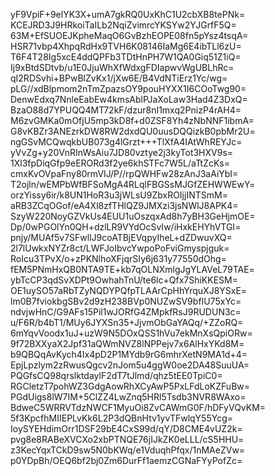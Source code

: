 yF9VpiF+9elYK3X+umA7gkRQ0UxKhC1U2cbXB8tePNk=
KCEJRD3J9HRkoiTaILb2NqiZvimrcYKSYw2YJGrfF5Q=
63M+EfSUOEJKpheMaqO6GvBzhEOPE08fn5pYsz4tsqA=
HSR71vbp4XhpqRdHx9TVH6K08146IaMg6E4ibTLl6zU=
T6F4T28Ig5xcE4ddQPFb3TDtHnPH7W1QA0Giq51Z1iQ=
Ij9xBtdSDtvb/u1E0JjuWhXfWdxgFDIapwvWgUBLhRc=
qI2RDSvhi+BPwBlZvKx1/jXw6E/B4VdNTiErz1Yc/wg=
pLG//xdBlpmom2nTmZpazsOY9pouHYXX1I6COoTwg90=
DenwEdxq7NnleEabEw4kmsAblPJaXoLaw3Had4Z3DxQ=
BzaO88d7YPUQQ4MT72kF/dzur8nI1mxq2PnizP4rAH4=
M6zvGMKa0mOfjU5mp3kD8f+d0ZSF8Yh4zNbNNF1ibmA=
G8vKBZr3ANEzrkDW8RW2dxdQU0uusDQQizkB0pbMr2U=
ngGSvMCQwqkbUB073g4lGrzt+++TlXfA4IAtWhREYJc=
yVvZg+y20VnRInWsAiu7JD80vztye2j3kyTot3HXV9s=
1Xl3fpDiqGfp9eERORd3f2ye6khSTFc7W5L/aTtZcKs=
cmxKvOVpaFny80rmVIJ/P//rpQWHFw28zAnJ3aAiYbI=
T2ojln/wEMPbWfBFSoMgA4RLqlFBGSsMJGfZEHWWEwY=
orzYissy6ir/k8UN1HoR3u3jWLsU9ZbxROIjjINTSmM=
aRB3ZCqOGof/eA4Xl8zfTHlQZ9JMXzi3jsNWlJ8APK4=
SzyW220NoyGZVkUs4EUU1uOszqxAd8h7yBH3GeHjmOE=
Dp/0wPGOlYn0QH+dzlLR9VYdOcSvIw/iHxkEHYhVTGI=
pnjy/MUAf5v7SFwllJ9coATBjEVqpyIheL+dZDwuvXQ=
2l7lUwkxNYZr8ct/LWFJoIbvcYwpoPoFviGmyspjguk=
RoIcu3TPvX/o+zPKNlhoXFjqrSIy6j631y77550dOhg=
fEM5PNmHxQB0NTA9TE+kb7qOLNXmlgJgYLAVeL79TAE=
ybTcCP3qdSvXDPt9OwhahTnU/te6lc+Qfx7ShiKKESM=
OE1uySO57aRbTZyNQDYPQfpTLAArCpHhYrquXJ8YSxE=
lm0B7fviokbgSBv2d9zH238BVp0NUZwSV9bfIU75xYc=
ndvjwHnC/G9AFs15Pil1wJORfG4ZMpkfRsJ9RUDUN3c=
u/F6R/b4bT1/MUy6JYXSn35+JjvmObGaYAQq/+ZZoRQ=
6mYqvVoodx1uJ+uzW9N5DOxQSS1hVu7ekMnXsQpiORw=
9f72BXXyaX2Jpf31aQWmNVZ8lNPPejv7x6AlHxYKd8M=
b9QBQqAvKych4Ix4pD2P1MYdb9rG6mhrXetN9MA1d+4=
EpjLpzlym2zRwusQgcv2nJom5u4ggW0oe2DA48SuuUA=
PQGfsCQ98qrslktdaylF2dT7tJlmd/qhz5tEE0TpiC0=
RGCletzT7pohWZ3GdgAowRhXCyAwP5PxLFdLoKZFuBw=
PGdUigs8lW7IM+5ClZZ4LwZnq5HRl5Tsdb3NVR8WAxo=
BdweC5WRRVTdzNWCF1MyuOi8ZvCAWmG0F/hDFyVQvKM=
5f3KpcfhMIIEPLvKk6L2P3dQBnHtv1yvTFwlqY55Ycg=
IoySYEHdimOrr1DSF29bE4CxS99d/qY/D8CME4vUZ2k=
pvg8e8RABeXVCXo2xbPTNQE76jIJkZK0eLLL/cS5HHU=
z3KecYqxTCkD9sw5N0bKWq/e1VduqhPfqx/1nMAeZVw=
p0YDpBh/OEQ6bf2bj0Zm6DurFf1aemzCGNaFYyPofZc=
